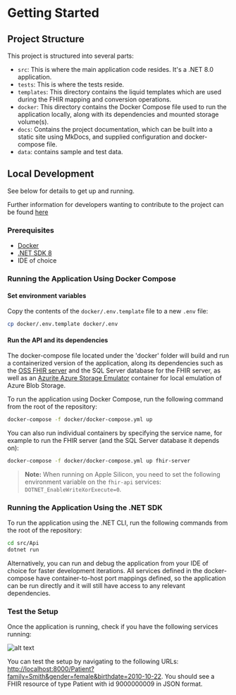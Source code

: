 # Getting Started

## Project Structure

This project is structured into several parts:

- `src`: This is where the main application code resides. It's a .NET 8.0 application.
- `tests`: This is where the tests reside.
- `templates`: This directory contains the liquid templates which are used during the FHIR mapping and conversion operations.
- `docker`: This directory contains the Docker Compose file used to run the application locally, along with its dependencies and mounted storage volume(s).
- `docs`: Contains the project documentation, which can be built into a static site using MkDocs, and supplied configuration and docker-compose file.
- `data`: contains sample and test data.

## Local Development

See below for details to get up and running.

Further information for developers wanting to contribute to the project can be found [here](./developer/contribution-guide.md)

### Prerequisites

- [Docker](https://docs.docker.com/get-docker/)
- [.NET SDK 8](https://dotnet.microsoft.com/en-us/download/dotnet/8.0)
- IDE of choice

### Running the Application Using Docker Compose

#### Set environment variables

Copy the contents of the `docker/.env.template` file to a new `.env` file:

```bash
cp docker/.env.template docker/.env
```

#### Run the API and its dependencies

The docker-compose file located under the 'docker' folder will build and run
a containerized version of the application,
along its dependencies such as the [OSS FHIR server](https://github.com/microsoft/fhir-server)
and the SQL Server database for the FHIR server, as well as an
[Azurite Azure Storage Emulator](https://learn.microsoft.com/en-us/azure/storage/common/storage-use-azurite?tabs=visual-studio%2Cblob-storage)
container for local emulation of Azure Blob Storage.

To run the application using Docker Compose, run the following command from the root of the repository:

```bash
docker-compose -f docker/docker-compose.yml up
```

You can also run individual containers by specifying the service name,
for example to run the FHIR server (and the SQL Server database it depends on):

```bash
docker-compose -f docker/docker-compose.yml up fhir-server
```

> **Note:** When running on Apple Silicon, you need to set the following environment variable on the `fhir-api` services: `DOTNET_EnableWriteXorExecute=0`.

### Running the Application Using the .NET SDK

To run the application using the .NET CLI, run the following commands from the root of the repository:

```bash
cd src/Api
dotnet run
```

Alternatively, you can run and debug the application from your IDE of choice for faster development iterations.
All services defined in the docker-compose have container-to-host port mappings defined, so
the application can be run directly and it will still have access to any relevant dependencies.

### Test the Setup

Once the application is running, check if you have the following services running:

![alt text](assets/api-containers-running.png)

You can test the setup by navigating to the following URLs:
[http://localhost:8000/Patient?family=Smith&gender=female&birthdate=2010-10-22](http://localhost:8000/Patient?family=Smith&gender=female&birthdate=2010-10-22).
You should see a FHIR resource of type Patient with id 9000000009 in JSON format.
